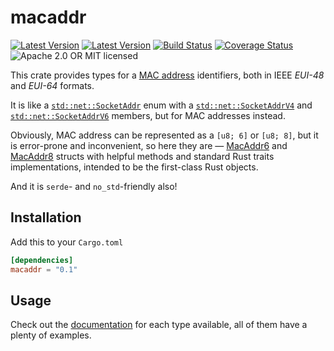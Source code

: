 # macaddr

[![Latest Version](https://img.shields.io/crates/v/macaddr.svg)](https://crates.io/crates/macaddr)
[![Latest Version](https://docs.rs/macaddr/badge.svg)](https://docs.rs/macaddr)
[![Build Status](https://travis-ci.org/svartalf/rust-macaddr.svg?branch=master)](https://travis-ci.org/svartalf/rust-macaddr)
[![Coverage Status](https://coveralls.io/repos/github/svartalf/rust-macaddr/badge.svg?branch=master)](https://coveralls.io/github/svartalf/rust-macaddr?branch=master)
![Apache 2.0 OR MIT licensed](https://img.shields.io/badge/license-Apache2.0%2FMIT-blue.svg)

This crate provides types for a [MAC address](https://en.wikipedia.org/wiki/MAC_address)
identifiers, both in IEEE *EUI-48* and *EUI-64* formats.

It is like a [`std::net::SocketAddr`](https://doc.rust-lang.org/std/net/enum.SocketAddr.html) enum with a 
[`std::net::SocketAddrV4`](https://doc.rust-lang.org/std/net/struct.SocketAddrV4.html) and
[`std::net::SocketAddrV6`](https://doc.rust-lang.org/std/net/struct.SocketAddrV6.html) members,
but for MAC addresses instead.

Obviously, MAC address can be represented as a `[u8; 6]` or `[u8; 8]`,
but it is error-prone and inconvenient, so here they are —
[MacAddr6](https://docs.rs/macaddr/latest/macaddr/struct.MacAddr6.html) and
[MacAddr8](https://docs.rs/macaddr/latest/macaddr/struct.MacAddr8.html)
structs with helpful methods and standard Rust traits implementations,
intended to be the first-class Rust objects.

And it is `serde`- and `no_std`-friendly also!

## Installation

Add this to your `Cargo.toml`

```toml
[dependencies]
macaddr = "0.1"
```

## Usage

Check out the [documentation](https://docs.rs/macaddr) for each type
available, all of them have a plenty of examples.
